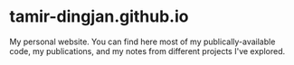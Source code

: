 # tamir-dingjan.github.io

My personal website. You can find here most of my publically-available code, my publications, and my notes from different projects I've explored.
